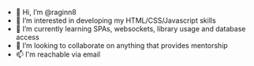 - 👋 Hi, I’m @raginn8
- 👀 I’m interested in developing my HTML/CSS/Javascript skills
- 🌱 I’m currently learning SPAs, websockets, library usage and database access
- 💞️ I’m looking to collaborate on anything that provides mentorship 
- 📫 I'm reachable via email
